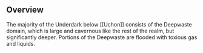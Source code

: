 ## Overview
The majority of the Underdark below [[Uchon]] consists of the Deepwaste domain, which is large and cavernous like the rest of the realm, but significantly deeper. Portions of the Deepwaste are flooded with toxious gas and liquids.